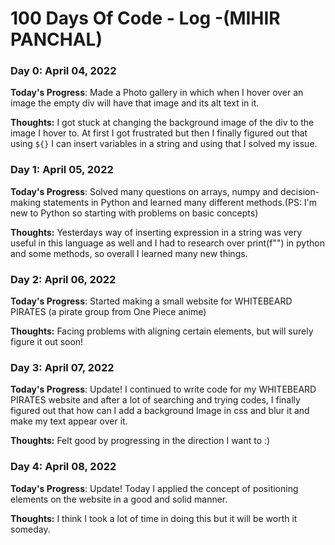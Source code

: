 # 100 Days Of Code - Log -(MIHIR PANCHAL)

### Day 0: April 04, 2022 


**Today's Progress**: Made a Photo gallery in which when I hover over an image the empty div will have that image and its alt text in it.

**Thoughts:** I got stuck at changing the background image of the div to the image I hover to. At first I got frustrated but then I finally figured out that using `${}` I can insert variables in a string and using that I solved my issue. 


### Day 1: April 05, 2022 


**Today's Progress**: Solved many questions on arrays, numpy and decision-making statements in Python and learned many different methods.(PS: I'm new to Python so starting with problems on basic concepts) 

**Thoughts:** Yesterdays way of inserting expression in a string was very useful in this language as well and I had to research over print(f"") in python and some methods, so overall I learned many new things.

### Day 2: April 06, 2022 


**Today's Progress**: Started making a small website for WHITEBEARD PIRATES (a pirate group from One Piece anime)

**Thoughts:** Facing problems with aligning certain elements, but will surely figure it out soon!

### Day 3: April 07, 2022 


**Today's Progress**: Update! I continued to write code for my WHITEBEARD PIRATES website and after a lot of searching and trying codes, I finally figured out that how can I add a background Image in css and blur it and make my text appear over it.

**Thoughts:** Felt good by progressing in the direction I want to :)

### Day 4: April 08, 2022 


**Today's Progress**: Update! Today I applied the concept of positioning elements on the website in a good and solid manner.

**Thoughts:** I think I took a lot of time in doing this but it will be worth it someday.
